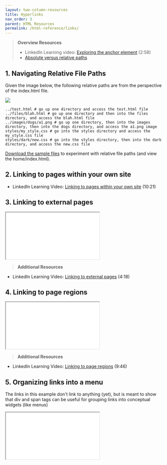 ```yaml
---
layout: two-column-resources
title: Hyperlinks
nav_order: 3
parent: HTML Resources
permalink: /html-reference/links/
---
```


> **Overview Resources**
>
> * LinkedIn Learning video: [Exploring the anchor element](https://www.linkedin.com/learning/html-essential-training/exploring-the-anchor-element?u=75814418) (2:58)
> * [Absolute versus relative paths](http://www.coffeecup.com/help/articles/absolute-vs-relative-pathslinks/)

## 1. Navigating Relative File Paths
Given the image below, the following relative paths are from the perspective of the index.html file.

![](/portfolio-group/assets/images/file_paths.png)
```shell
../test.html # go up one directory and access the test.html file
../files/blah.html # go up one directory and then into the files directory, and access the blah.html file
../images/dogs/a1.png # go up one directory, then into the images directory, then into the dogs directory, and access the a1.png image
styles/my_style.css # go into the styles directory and access the my_style.css file
styles/dark/new.css # go into the styles directory, then into the dark directory, and access the new.css file
```
<a href="/portfolio-group/assets/paths.zip">Download the sample files</a> to experiment with relative file paths (and view the home/index.html).

## 2. Linking to pages within your own site
* LinkedIn Learning Video: [Linking to pages within your own site](https://www.linkedin.com/learning/html-essential-training/linking-to-pages-within-your-site?u=75814418) (10:21)

## 3. Linking to external pages
<iframe src="//codepen.io/vanwars/embed/mERgZY/?height=300&theme-id=18654&default-tab=html,result" allowfullscreen="true" class="codepen-frame"></iframe>

> **Additional Resources**
* LinkedIn Learning Video: [Linking to external pages](https://www.linkedin.com/learning/html-essential-training/linking-to-external-pages?u=75814418) (4:18)


## 4. Linking to page regions
<iframe src="//codepen.io/vanwars/embed/rLjbXG/?height=300&theme-id=18654&default-tab=html,result" allowfullscreen="true" class="codepen-frame"></iframe>


> **Additional Resources**
* LinkedIn Learning Video: [Linking to page regions](https://www.linkedin.com/learning/html-essential-training/linking-to-page-regions?u=75814418) (9:46)


## 5. Organizing links into a menu
The links in this example don't link to anything (yet), but is meant to show that div and span tags can be useful for grouping links into conceptual widgets (like menus)
<iframe src="//codepen.io/vanwars/embed/YMWqoO/?height=300&theme-id=18654&default-tab=html,result" allowfullscreen="true" class="codepen-frame"></iframe>